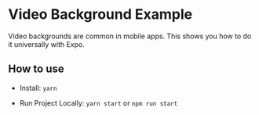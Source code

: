 # Video Background Example

Video backgrounds are common in mobile apps. This shows you how to do it universally with Expo.

## How to use

- Install: `yarn`

- Run Project Locally: `yarn start` or `npm run start`

